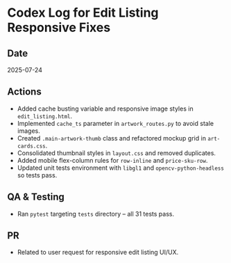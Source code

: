 # Codex Log for Edit Listing Responsive Fixes

## Date
2025-07-24

## Actions
- Added cache busting variable and responsive image styles in `edit_listing.html`.
- Implemented `cache_ts` parameter in `artwork_routes.py` to avoid stale images.
- Created `.main-artwork-thumb` class and refactored mockup grid in `art-cards.css`.
- Consolidated thumbnail styles in `layout.css` and removed duplicates.
- Added mobile flex-column rules for `row-inline` and `price-sku-row`.
- Updated unit tests environment with `libgl1` and `opencv-python-headless` so tests pass.

## QA & Testing
- Ran `pytest` targeting `tests` directory – all 31 tests pass.

## PR
- Related to user request for responsive edit listing UI/UX.
